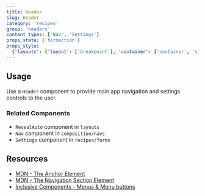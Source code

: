 ```yaml
---
title: Header
slug: Header
category: 'recipes'
group: 'headers'
content_types: ['Nav', 'Settings']
props_state: ['formaction']
props_style:
  {'layouts': {'layout': ['breakpoint'], 'container': ['container', 'size']}}
---
```


## Usage

Use a `Header` component to provide main app navigation and settings controls to the user.

### Related Components

- `RevealAuto` component in `layouts`
- `Nav` component in `composition/navs`
- `Settings` component in `recipes/forms`

## Resources

- [MDN - The Anchor Element](https://developer.mozilla.org/en-US/docs/Web/HTML/Element/a)
- [MDN - The Navigation Section Element](https://developer.mozilla.org/en-US/docs/Web/HTML/Element/nav)
- [Inclusive Components - Menus & Menu buttons](https://inclusive-components.design/menus-menu-buttons/)
